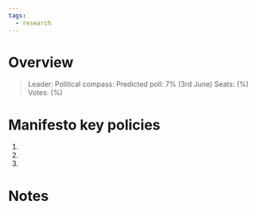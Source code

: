 ```yaml
---
tags:
  - research
---
```

# Overview

> Leader: 
> Political compass: 
> Predicted poll: 7% (3rd June)
> Seats:  (%)
> Votes: (%)

# Manifesto key policies

1. 
2. 
3. 

# Notes

